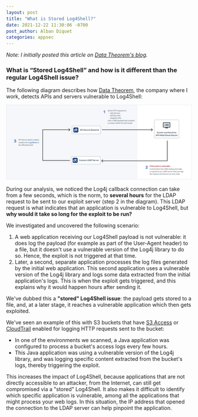 ```yaml
---
layout: post
title: "What is Stored Log4Shell?"
date: 2021-12-22 11:30:06 -0700
post_author: Alban Diquet
categories: appsec
---
```


_Note: I initially posted this article on [Data Theorem's blog](https://www.datatheorem.com/blog/what-is-stored-log4shell)._

### What is “Stored Log4Shell” and how is it different than the regular Log4Shell issue?

The following diagram describes how [Data Theorem](https://www.datatheorem.com), the company where I work, detects APIs and servers vulnerable to Log4Shell:

![](/images/posts/stored-log4shell.png)

During our analysis, we noticed the Log4j callback connection can take from a few seconds, which is the norm, to **several hours** for the LDAP request to be sent to our exploit server (step 2 in the diagram). This LDAP request is what indicates that an application is vulnerable to Log4Shell, but **why would it take so long for the exploit to be run?**

We investigated and uncovered the following scenario:

1. A web application receiving our Log4Shell payload is not vulnerable: it does log the payload (for example as part of the User-Agent header) to a file, but it doesn't use a vulnerable version of the Log4j library to do so. Hence, the exploit is not triggered at that time.
2. Later, a second, separate application processes the log files generated by the initial web application. This second application uses a vulnerable version of the Log4j library and logs some data extracted from the initial application's logs. This is when the exploit gets triggered, and this explains why it would happen hours after sending it.

We've dubbed this a **"stored" Log4Shell issue**: the payload gets stored to a file, and, at a later stage, it reaches a vulnerable application which then gets exploited.

We've seen an example of this with S3 buckets that have [S3 Access](https://docs.aws.amazon.com/AmazonS3/latest/userguide/using-s3-access-logs-to-identify-requests.html) or [CloudTrail](https://docs.aws.amazon.com/AmazonS3/latest/userguide/cloudtrail-request-identification.html) enabled for logging HTTP requests sent to the bucket:

* In one of the environments we scanned, a Java application was configured to process a bucket's access logs every few hours.
* This Java application was using a vulnerable version of the Log4j library, and was logging specific content extracted from the bucket's logs, thereby triggering the exploit.

This increases the impact of Log4Shell, because applications that are not directly accessible to an attacker, from the Internet, can still get compromised via a "stored" Log4Shell. It also makes it difficult to identify which specific application is vulnerable, among all the applications that might process your web logs. In this situation, the IP address that opened the connection to the LDAP server can help pinpoint the application.
